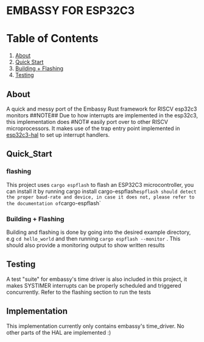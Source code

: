 # EMBASSY FOR ESP32C3 #
# Table of Contents
1. [About](#About)
2. [Quick Start](#Quick_Start)
3. [Building + Flashing](#<Building-+-Flashing>)
4. [Testing](#Testing)

## About
A quick and messy port of the Embassy Rust framework  for RISCV esp32c3 monitors
##NOTE## Due to how interrupts are implemented in the esp32c3, this implementation does #NOT# easily port over to other RISCV microprocessors. It makes use of the trap entry point implemented in [esp32c3-hal](https://github.com/esp-rs/esp-hal/tree/main/esp32c3-hal) to set up interrupt handlers.

## Quick_Start
### flashing

This project uses `cargo espflash` to flash an ESP32C3 microcontroller, you can install it by running cargo install cargo-espflash`
espflash should detect the proper baud-rate and device, in case it does not, please refer to the documentation of `cargo-espflash`
### Building + Flashing
Building and flashing is done by going into the desired example directory, e.g `cd hello_world` and then running `cargo espflash --monitor` . This should also provide a monitoring output to show written results

## Testing

A test "suite" for embassy's time driver is also included in this project, it makes SYSTIMER interrupts can be properly scheduled and triggered concurrently. Refer to the flashing section to run the tests

## Implementation
This implementation currently only contains embassy's time_driver. No other parts of the HAL are implemented :)